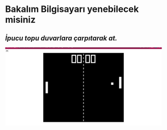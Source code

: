 <h1>Bakalım Bilgisayarı yenebilecek misiniz</h1>
<h2><i>İpucu topu duvarlara çarpıtarak at.</i></h2>

![alt text](screen.gif)
